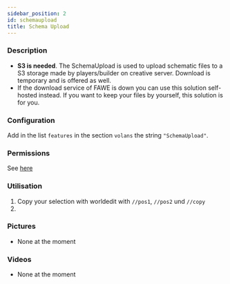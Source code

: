 ```yaml
---
sidebar_position: 2
id: schemaupload
title: Schema Upload
---
```

### Description
* **S3 is needed**. The SchemaUpload is used to upload schematic files to a S3 storage made by players/builder on creative server. Download is temporary and is offered as well.
* If the download service of FAWE is down you can use this solution self-hosted instead. If you want to keep your files by yourself, this solution is for you.
### Configuration
Add in the list `features` in the section `volans` the string `"SchemaUpload"`.
### Permissions
See [here](/docs/Permissions/#schema-upload)
### Utilisation
1. Copy your selection with worldedit with `//pos1`, `//pos2` und `//copy`
2. 
### Pictures
- None at the moment
### Videos
- None at the moment
